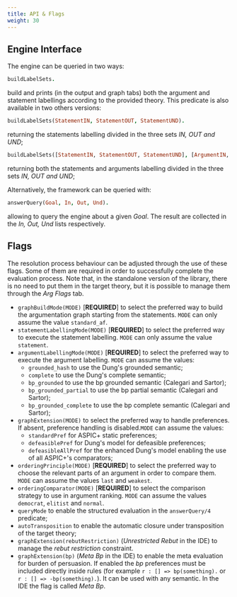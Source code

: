 ```yaml
---
title: API & Flags
weight: 30 
---
```


## Engine Interface

The engine can be queried in two ways:

```prolog
buildLabelSets.
```

build and prints (in the output and graph tabs) both the argument and statement labellings according to the provided theory.
This predicate is also available in two others versions:

```prolog
buildLabelSets(StatementIN, StatementOUT, StatementUND).
```

returning the statements labelling divided in the three sets _IN, OUT and UND_;

```prolog
buildLabelSets([StatementIN, StatementOUT, StatementUND], [ArgumentIN, ArgumentOUT, ArgumentUND]).
```

returning both the statements and arguments labelling divided in the three sets _IN, OUT and UND_;

Alternatively, the framework can be queried with:

```prolog
answerQuery(Goal, In, Out, Und).
```

allowing to query the engine about a given _Goal_. The result are collected in the _In, Out, Und_ lists respectively.

## Flags

The resolution process behaviour can be adjusted through the use of these flags. Some of them are required in order to successfully complete the evaluation process. 
Note that, in the standalone version of the library, there is no need to put them in the target theory, but it is possible to manage them through the _Arg Flags_ tab.
    
- `graphBuildMode(MODE)` [__REQUIRED__] to select the preferred way to build the argumentation graph starting from the statements. `MODE` can only assume the value `standard_af`.
- `statementLabellingMode(MODE)` [__REQUIRED__] to select the preferred way to execute the statement labelling. `MODE` can only assume the value `statement`.
- `argumentLabellingMode(MODE)` [__REQUIRED__] to select the preferred way to execute the argument labelling. `MODE` can assume the values:
  - `grounded_hash` to use the Dung's grounded semantic;
  - `complete` to use the Dung's complete semantic;
  - `bp_grounded` to use the bp grounded semantic (Calegari and Sartor);
  - `bp_grounded_partial` to use the bp partial semantic (Calegari and Sartor); 
  - `bp_grounded_complete` to use the bp complete semantic (Calegari and Sartor);
- `graphExtension(MODE)` to select the preferred way to handle preferences. If absent, preference handling is disabled.`MODE` can assume the values: 
  - `standardPref` for ASPIC+ static preferences;
  - `defeasiblePref` for Dung's model for defeasible preferences;
  - `defeasibleAllPref` for the enhanced Dung's model enabling the use of all ASPIC+'s comparators;
- `orderingPrinciple(MODE)` [__REQUIRED__] to select the preferred way to choose the relevant parts of an argument in order to compare them. `MODE` can assume the values `last` and `weakest`.
- `orderingComparator(MODE)` [__REQUIRED__] to select the comparison strategy to use in argument ranking. `MODE` can assume the values `democrat`, `elitist` and `normal`.
- `queryMode` to enable the structured evaluation in the `answerQuery/4` predicate;
- `autoTransposition` to enable the automatic closure under transposition of the target theory;
- `graphExtension(rebutRestriction)` (_Unrestricted Rebut_ in the IDE) to manage the _rebut restriction_ constraint.
- `graphExtension(bp)` (_Meta Bp_ in the IDE) to enable the meta evaluation for burden of persuasion. If enabled the _bp_ preferences must be included directly inside rules (for example `r : [] => bp(something).` or `r : [] => -bp(something).`). It can be used with any semantic. In the IDE the flag is called _Meta Bp_.
